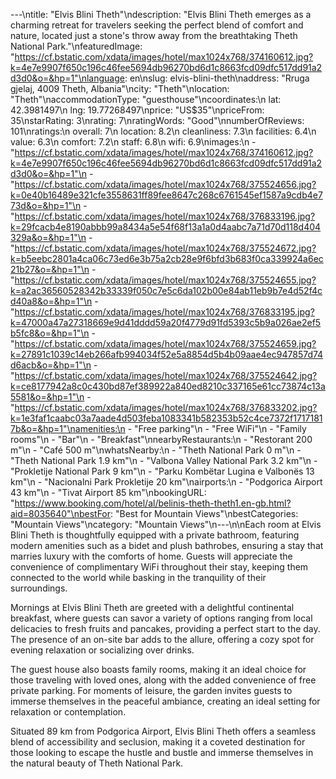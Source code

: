 ---\ntitle: "Elvis Blini Theth"\ndescription: "Elvis Blini Theth emerges as a charming retreat for travelers seeking the perfect blend of comfort and nature, located just a stone's throw away from the breathtaking Theth National Park."\nfeaturedImage: "https://cf.bstatic.com/xdata/images/hotel/max1024x768/374160612.jpg?k=4e7e9907f650c196c46fee5694db96270bd6d1c8663fcd09dfc517dd91a2d3d0&o=&hp=1"\nlanguage: en\nslug: elvis-blini-theth\naddress: "Rruga gjelaj, 4009 Theth, Albania"\ncity: "Theth"\nlocation: "Theth"\naccommodationType: "guesthouse"\ncoordinates:\n  lat: 42.3981497\n  lng: 19.77268497\nprice: "US$35"\npriceFrom: 35\nstarRating: 3\nrating: 7\nratingWords: "Good"\nnumberOfReviews: 101\nratings:\n  overall: 7\n  location: 8.2\n  cleanliness: 7.3\n  facilities: 6.4\n  value: 6.3\n  comfort: 7.2\n  staff: 6.8\n  wifi: 6.9\nimages:\n  - "https://cf.bstatic.com/xdata/images/hotel/max1024x768/374160612.jpg?k=4e7e9907f650c196c46fee5694db96270bd6d1c8663fcd09dfc517dd91a2d3d0&o=&hp=1"\n  - "https://cf.bstatic.com/xdata/images/hotel/max1024x768/375524656.jpg?k=0e40b16489e321cfe3558631ff89fee8647c268c6761545ef1587a9cdb4e773d&o=&hp=1"\n  - "https://cf.bstatic.com/xdata/images/hotel/max1024x768/376833196.jpg?k=29fcacb4e8190abbb99a8434a5e54f68f13a1a0d4aabc7a71d70d118d404329a&o=&hp=1"\n  - "https://cf.bstatic.com/xdata/images/hotel/max1024x768/375524672.jpg?k=b5eebc2801a4ca06c73ed6e3b75a2cb28e9f6bfd3b683f0ca339924a6ec21b27&o=&hp=1"\n  - "https://cf.bstatic.com/xdata/images/hotel/max1024x768/375524655.jpg?k=a2ac36560528342b33339f050c7e5c6da102b00e84ab11eb9b7e4d52f4cd40a8&o=&hp=1"\n  - "https://cf.bstatic.com/xdata/images/hotel/max1024x768/376833195.jpg?k=47000a47a27318669e9d41dddd59a20f4779d91fd5393c5b9a026ae2ef5b5fc8&o=&hp=1"\n  - "https://cf.bstatic.com/xdata/images/hotel/max1024x768/375524659.jpg?k=27891c1039c14eb266afb994034f52e5a8854d5b4b09aae4ec947857d74d6acb&o=&hp=1"\n  - "https://cf.bstatic.com/xdata/images/hotel/max1024x768/375524642.jpg?k=ce8177942a8c0c430bd87ef389922a840ed8210c337165e61cc73874c13a5581&o=&hp=1"\n  - "https://cf.bstatic.com/xdata/images/hotel/max1024x768/376833202.jpg?k=1e3faf1caabc03a7aade4d503feba1083341b582353b52c4ce7372f17171817b&o=&hp=1"\namenities:\n  - "Free parking"\n  - "Free WiFi"\n  - "Family rooms"\n  - "Bar"\n  - "Breakfast"\nnearbyRestaurants:\n  - "Restorant 200 m"\n  - "Café 500 m"\nwhatsNearby:\n  - "Theth National Park 0 m"\n  - "Theth National Park 1.9 km"\n  - "Valbona Valley National Park 3.2 km"\n  - "Prokletije National Park 9 km"\n  - "Parku Kombëtar Lugina e Valbonës 13 km"\n  - "Nacionalni Park Prokletije 20 km"\nairports:\n  - "Podgorica Airport 43 km"\n  - "Tivat Airport 85 km"\nbookingURL: "https://www.booking.com/hotel/al/belinis-theth-theth1.en-gb.html?aid=8035640"\nbestFor: "Best for Mountain Views"\nbestCategories: "Mountain Views"\ncategory: "Mountain Views"\n---\n\nEach room at Elvis Blini Theth is thoughtfully equipped with a private bathroom, featuring modern amenities such as a bidet and plush bathrobes, ensuring a stay that marries luxury with the comforts of home. Guests will appreciate the convenience of complimentary WiFi throughout their stay, keeping them connected to the world while basking in the tranquility of their surroundings.

Mornings at Elvis Blini Theth are greeted with a delightful continental breakfast, where guests can savor a variety of options ranging from local delicacies to fresh fruits and pancakes, providing a perfect start to the day. The presence of an on-site bar adds to the allure, offering a cozy spot for evening relaxation or socializing over drinks.

The guest house also boasts family rooms, making it an ideal choice for those traveling with loved ones, along with the added convenience of free private parking. For moments of leisure, the garden invites guests to immerse themselves in the peaceful ambiance, creating an ideal setting for relaxation or contemplation.

Situated 89 km from Podgorica Airport, Elvis Blini Theth offers a seamless blend of accessibility and seclusion, making it a coveted destination for those looking to escape the hustle and bustle and immerse themselves in the natural beauty of Theth National Park.